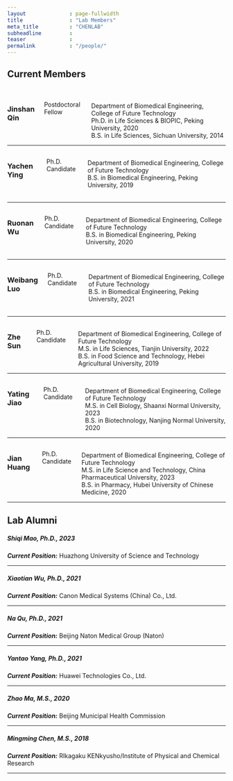 ```yaml
---
layout              : page-fullwidth
title               : "Lab Members"
meta_title          : "CHENLAB"
subheadline         : 
teaser              : 
permalink           : "/people/"
---
```




## Current Members

<br/>

<div class="row">
  <div class="large-4 columns">
		<img src="{{ site.urlimg }}members/qjs_picture.png" alt="">
	</div>

  <div class="large-8 columns">
            <h3>Jinshan Qin</h3>
<p>Postdoctoral Fellow</p>
<br/>Department of Biomedical Engineering, College of Future Technology
<br/>Ph.D. in Life Sciences & BIOPIC, Peking University, 2020
<br/>B.S. in Life Sciences, Sichuan University, 2014
<br/>



  </div>
</div>

-----

<div class="row">
  <div class="large-4 columns">
		<img src="{{ site.urlimg }}members/yc_picture.png" alt="">
	</div>

  <div class="large-8 columns">
            <h3>Yachen Ying</h3>
<p>Ph.D. Candidate</p>
<br/>Department of Biomedical Engineering, College of Future Technology
<br/>B.S. in Biomedical Engineering, Peking University, 2019
<br/>
<br/>



  </div>
</div>

-----

<div class="row">
  <div class="large-4 columns">
		<img src="{{ site.urlimg }}members/wrn_picture.png" alt="">
	</div>

  <div class="large-8 columns">
            <h3>Ruonan Wu</h3>
<p>Ph.D. Candidate</p>
<br/>Department of Biomedical Engineering, College of Future Technology
<br/>B.S. in Biomedical Engineering, Peking University, 2020
<br/>
<br/>



  </div>
</div>

-----

<div class="row">
  <div class="large-4 columns">
		<img src="{{ site.urlimg }}members/lwb_picture.png" alt="">
	</div>

  <div class="large-8 columns">
            <h3>Weibang Luo</h3>
<p>Ph.D. Candidate</p>
<br/>Department of Biomedical Engineering, College of Future Technology
<br/>B.S. in Biomedical Engineering, Peking University, 2021
<br/>
<br/>



  </div>
</div>

-----

<div class="row">
  <div class="large-4 columns">
		<img src="{{ site.urlimg }}members/sz_picture.png" alt="">
	</div>

  <div class="large-8 columns">
            <h3>Zhe Sun</h3>
<p>Ph.D. Candidate</p>
<br/>Department of Biomedical Engineering, College of Future Technology
<br/>M.S. in Life Sciences, Tianjin University, 2022
<br/>B.S. in Food Science and Technology, Hebei Agricultural University, 2019
<br/>



  </div>
</div>

-----

<div class="row">
  <div class="large-4 columns">
		<img src="{{ site.urlimg }}members/jyt_picture.png" alt="">
	</div>

  <div class="large-8 columns">
            <h3>Yating Jiao</h3>
<p>Ph.D. Candidate</p>
<br/>Department of Biomedical Engineering, College of Future Technology
<br/>M.S. in Cell Biology, Shaanxi Normal University, 2023
<br/>B.S. in Biotechnology, Nanjing Normal University, 2020
<br/>



  </div>
</div>

-----

<div class="row">
  <div class="large-4 columns">
		<img src="{{ site.urlimg }}members/hj_picture.png" alt="">
	</div>

  <div class="large-8 columns">
            <h3>Jian Huang</h3>
<p>Ph.D. Candidate</p>
<br/>Department of Biomedical Engineering, College of Future Technology
<br/>M.S. in Life Science and Technology, China Pharmaceutical University, 2023
<br/>B.S. in Pharmacy, Hubei University of Chinese Medicine, 2020
<br/>



  </div>
</div>

-----

## Lab Alumni

##### Shiqi Mao, Ph.D., 2023
***Current Position:*** Huazhong University of Science and Technology

-----

##### Xiaotian Wu, Ph.D., 2021
***Current Position:*** Canon Medical Systems (China) Co., Ltd.

-----

##### Na Qu, Ph.D., 2021
***Current Position:*** Beijing Naton Medical Group (Naton)

-----

##### Yantao Yang, Ph.D., 2021
***Current Position:*** Huawei Technologies Co., Ltd.

-----

##### Zhao Ma, M.S., 2020
***Current Position:*** Beijing Municipal Health Commission

-----

##### Mingming Chen, M.S., 2018
***Current Position:*** RIkagaku KENkyusho/Institute of Physical and Chemical Research

-----
